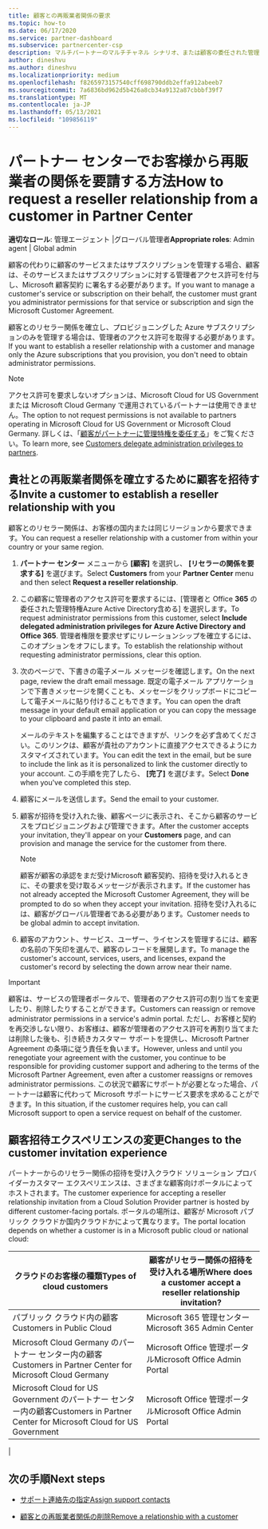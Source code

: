 ```yaml
---
title: 顧客との再販業者関係の要求
ms.topic: how-to
ms.date: 06/17/2020
ms.service: partner-dashboard
ms.subservice: partnercenter-csp
description: マルチパートナーのマルチチャネル シナリオ、または顧客の委任された管理者特権を復元する必要がある場合は、顧客との関係を要求します。
author: dineshvu
ms.author: dineshvu
ms.localizationpriority: medium
ms.openlocfilehash: f8265973157540cff698790ddb2effa912abeeb7
ms.sourcegitcommit: 7a6836bd962d5b426a8cb34a9132a87cbbbf39f7
ms.translationtype: MT
ms.contentlocale: ja-JP
ms.lasthandoff: 05/13/2021
ms.locfileid: "109856119"
---
```

# <a name="how-to-request-a-reseller-relationship-from-a-customer-in-partner-center"></a><span data-ttu-id="fdbfc-103">パートナー センターでお客様から再販業者の関係を要請する方法</span><span class="sxs-lookup"><span data-stu-id="fdbfc-103">How to request a reseller relationship from a customer in Partner Center</span></span>

<span data-ttu-id="fdbfc-104">**適切なロール**: 管理エージェント |グローバル管理者</span><span class="sxs-lookup"><span data-stu-id="fdbfc-104">**Appropriate roles**: Admin agent | Global admin</span></span>

<span data-ttu-id="fdbfc-105">顧客の代わりに顧客のサービスまたはサブスクリプションを管理する場合、顧客は、そのサービスまたはサブスクリプションに対する管理者アクセス許可を付与し、Microsoft 顧客契約 に署名する必要があります。</span><span class="sxs-lookup"><span data-stu-id="fdbfc-105">If you want to manage a customer's service or subscription on their behalf, the customer must grant you administrator permissions for that service or subscription and sign the Microsoft Customer Agreement.</span></span>

<span data-ttu-id="fdbfc-106">顧客とのリセラー関係を確立し、プロビジョニングした Azure サブスクリプションのみを管理する場合は、管理者のアクセス許可を取得する必要があります。</span><span class="sxs-lookup"><span data-stu-id="fdbfc-106">If you want to establish a reseller relationship with a customer and manage only the Azure subscriptions that you provision, you don't need to obtain administrator permissions.</span></span>

>[!NOTE] 
><span data-ttu-id="fdbfc-107">アクセス許可を要求しないオプションは、Microsoft Cloud for US Governmentまたは Microsoft Cloud Germany で運用されているパートナーは使用できません。</span><span class="sxs-lookup"><span data-stu-id="fdbfc-107">The option to not request permissions is not available to partners operating in Microsoft Cloud for US Government or Microsoft Cloud Germany.</span></span> <span data-ttu-id="fdbfc-108">詳しくは、「[顧客がパートナーに管理特権を委任する](customers-revoke-admin-privileges.md)」をご覧ください。</span><span class="sxs-lookup"><span data-stu-id="fdbfc-108">To learn more, see [Customers delegate administration privileges to partners](customers-revoke-admin-privileges.md).</span></span>

## <a name="invite-a-customer-to-establish-a-reseller-relationship-with-you"></a><span data-ttu-id="fdbfc-109">貴社との再販業者関係を確立するために顧客を招待する</span><span class="sxs-lookup"><span data-stu-id="fdbfc-109">Invite a customer to establish a reseller relationship with you</span></span>

<span data-ttu-id="fdbfc-110">顧客とのリセラー関係は、お客様の国内または同じリージョンから要求できます。</span><span class="sxs-lookup"><span data-stu-id="fdbfc-110">You can request a reseller relationship with a customer from within your country or your same region.</span></span>

1. <span data-ttu-id="fdbfc-111">**パートナー センター** メニューから **[顧客]** を選択し、 **[リセラーの関係を要求する]** を選びます。</span><span class="sxs-lookup"><span data-stu-id="fdbfc-111">Select **Customers** from your **Partner Center** menu and then select **Request a reseller relationship**.</span></span>

2. <span data-ttu-id="fdbfc-112">この顧客に管理者のアクセス許可を要求するには、[管理者と Office **365** の委任された管理特権Azure Active Directory含める] を選択します。</span><span class="sxs-lookup"><span data-stu-id="fdbfc-112">To request administrator permissions from this customer, select **Include delegated administration privileges for Azure Active Directory and Office 365**.</span></span> <span data-ttu-id="fdbfc-113">管理者権限を要求せずにリレーションシップを確立するには、このオプションをオフにします。</span><span class="sxs-lookup"><span data-stu-id="fdbfc-113">To establish the relationship without requesting administrator permissions, clear this option.</span></span>

3. <span data-ttu-id="fdbfc-114">次のページで、下書きの電子メール メッセージを確認します。</span><span class="sxs-lookup"><span data-stu-id="fdbfc-114">On the next page, review the draft email message.</span></span> <span data-ttu-id="fdbfc-115">既定の電子メール アプリケーションで下書きメッセージを開くことも、メッセージをクリップボードにコピーして電子メールに貼り付けることもできます。</span><span class="sxs-lookup"><span data-stu-id="fdbfc-115">You can open the draft message in your default email application or you can copy the message to your clipboard and paste it into an email.</span></span>

   <span data-ttu-id="fdbfc-116">メールのテキストを編集することはできますが、リンクを必ず含めてください。このリンクは、顧客が貴社のアカウントに直接アクセスできるようにカスタマイズされています。</span><span class="sxs-lookup"><span data-stu-id="fdbfc-116">You can edit the text in the email, but be sure to include the link as it is personalized to link the customer directly to your account.</span></span> <span data-ttu-id="fdbfc-117">この手順を完了したら、 **[完了]** を選びます。</span><span class="sxs-lookup"><span data-stu-id="fdbfc-117">Select **Done** when you've completed this step.</span></span>

4. <span data-ttu-id="fdbfc-118">顧客にメールを送信します。</span><span class="sxs-lookup"><span data-stu-id="fdbfc-118">Send the email to your customer.</span></span>

5. <span data-ttu-id="fdbfc-119">顧客が招待を受け入れた後、顧客ページに表示され、そこから顧客のサービスをプロビジョニングおよび管理できます。</span><span class="sxs-lookup"><span data-stu-id="fdbfc-119">After the customer accepts your invitation, they'll appear on your **Customers** page, and can provision and manage the service for the customer from there.</span></span>

   > [!NOTE]
   > <span data-ttu-id="fdbfc-120">顧客が顧客の承認をまだ受けMicrosoft 顧客契約、招待を受け入れるときに、その要求を受け取るメッセージが表示されます。</span><span class="sxs-lookup"><span data-stu-id="fdbfc-120">If the customer has not already accepted the Microsoft Customer Agreement, they will be prompted to do so when they accept your invitation.</span></span> <span data-ttu-id="fdbfc-121">招待を受け入れるには、顧客がグローバル管理者である必要があります。</span><span class="sxs-lookup"><span data-stu-id="fdbfc-121">Customer needs to be global admin to accept invitation.</span></span>

6. <span data-ttu-id="fdbfc-122">顧客のアカウント、サービス、ユーザー、ライセンスを管理するには、顧客の名前の下矢印を選んで、顧客のレコードを展開します。</span><span class="sxs-lookup"><span data-stu-id="fdbfc-122">To manage the customer's account, services, users, and licenses, expand the customer's record by selecting the down arrow near their name.</span></span>

> [!IMPORTANT]  
> <span data-ttu-id="fdbfc-123">顧客は、サービスの管理者ポータルで、管理者のアクセス許可の割り当てを変更したり、削除したりすることができます。</span><span class="sxs-lookup"><span data-stu-id="fdbfc-123">Customers can reassign or remove administrator permissions in a service's admin portal.</span></span> <span data-ttu-id="fdbfc-124">ただし、お客様と契約を再交渉しない限り、お客様は、顧客が管理者のアクセス許可を再割り当てまたは削除した後も、引き続きカスタマー サポートを提供し、Microsoft Partner Agreement の条項に従う責任を負います。</span><span class="sxs-lookup"><span data-stu-id="fdbfc-124">However, unless and until you renegotiate your agreement with the customer, you continue to be responsible for providing customer support and adhering to the terms of the Microsoft Partner Agreement, even after a customer reassigns or removes administrator permissions.</span></span> <span data-ttu-id="fdbfc-125">この状況で顧客にサポートが必要となった場合、パートナーは顧客に代わって Microsoft サポートにサービス要求を求めることができます。</span><span class="sxs-lookup"><span data-stu-id="fdbfc-125">In this situation, if the customer requires help, you can call Microsoft support to open a service request on behalf of the customer.</span></span>

## <a name="changes-to-the-customer-invitation-experience"></a><span data-ttu-id="fdbfc-126">顧客招待エクスペリエンスの変更</span><span class="sxs-lookup"><span data-stu-id="fdbfc-126">Changes to the customer invitation experience</span></span>

<span data-ttu-id="fdbfc-127">パートナーからのリセラー関係の招待を受け入クラウド ソリューション プロバイダーカスタマー エクスペリエンスは、さまざまな顧客向けポータルによってホストされます。</span><span class="sxs-lookup"><span data-stu-id="fdbfc-127">The customer experience for accepting a reseller relationship invitation from a Cloud Solution Provider partner is hosted by different customer-facing portals.</span></span> <span data-ttu-id="fdbfc-128">ポータルの場所は、顧客が Microsoft パブリック クラウドか国内クラウドかによって異なります。</span><span class="sxs-lookup"><span data-stu-id="fdbfc-128">The portal location depends on whether a customer is in a Microsoft public cloud or national cloud:</span></span>

|<span data-ttu-id="fdbfc-129">クラウドのお客様の種類</span><span class="sxs-lookup"><span data-stu-id="fdbfc-129">Types of cloud customers</span></span>  | <span data-ttu-id="fdbfc-130">顧客がリセラー関係の招待を受け入れる場所</span><span class="sxs-lookup"><span data-stu-id="fdbfc-130">Where does a customer accept a reseller relationship invitation?</span></span> |
|---------|---------
| <span data-ttu-id="fdbfc-131">パブリック クラウド内の顧客</span><span class="sxs-lookup"><span data-stu-id="fdbfc-131">Customers in Public Cloud</span></span> | <span data-ttu-id="fdbfc-132">Microsoft 365 管理センター</span><span class="sxs-lookup"><span data-stu-id="fdbfc-132">Microsoft 365 Admin Center</span></span> |
| <span data-ttu-id="fdbfc-133">Microsoft Cloud Germany のパートナー センター内の顧客</span><span class="sxs-lookup"><span data-stu-id="fdbfc-133">Customers in Partner Center for Microsoft Cloud Germany</span></span> | <span data-ttu-id="fdbfc-134">Microsoft Office 管理ポータル</span><span class="sxs-lookup"><span data-stu-id="fdbfc-134">Microsoft Office Admin Portal</span></span> |
| <span data-ttu-id="fdbfc-135">Microsoft Cloud for US Government のパートナー センター内の顧客</span><span class="sxs-lookup"><span data-stu-id="fdbfc-135">Customers in Partner Center for Microsoft Cloud for US Government</span></span> | <span data-ttu-id="fdbfc-136">Microsoft Office 管理ポータル</span><span class="sxs-lookup"><span data-stu-id="fdbfc-136">Microsoft Office Admin Portal</span></span> |
|

## <a name="next-steps"></a><span data-ttu-id="fdbfc-137">次の手順</span><span class="sxs-lookup"><span data-stu-id="fdbfc-137">Next steps</span></span>

- [<span data-ttu-id="fdbfc-138">サポート連絡先の指定</span><span class="sxs-lookup"><span data-stu-id="fdbfc-138">Assign support contacts</span></span>](assign-support-contacts.md)

- [<span data-ttu-id="fdbfc-139">顧客との再販業者関係の削除</span><span class="sxs-lookup"><span data-stu-id="fdbfc-139">Remove a relationship with a customer</span></span>](remove-a-relationship.md)
